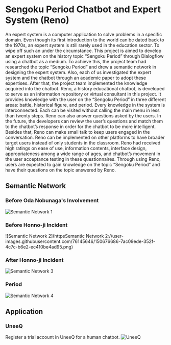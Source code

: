 # Sengoku Period Chatbot and Expert System (Reno)
An expert system is a computer application to solve problems in a specific domain. Even though its first introduction to the world can be dated back to the 1970s, an expert system is still rarely used in the education sector. To wipe off such an under the circumstance. This project is aimed to develop an expert system on the history topic “Sengoku Period” through Dialogflow using a chatbot as a medium. To achieve this, the project team had researched the topic “Sengoku Period” and drew a semantic network in designing the expert system. Also, each of us investigated the expert system and the chatbot through an academic paper to adopt these expertises. After that, the project team implemented the knowledge acquired into the chatbot. Reno, a history educational chatbot, is developed to serve as an information repository or virtual consultant in this project. It provides knowledge with the user on the “Sengoku Period” in three different areas: battle, historical figure, and period. Every knowledge in the system is interconnected. Each can be visited without calling the main menu in less than twenty steps. Reno can also answer questions asked by the users. In the future, the developers can review the user’s questions and match them to the chatbot’s response in order for the chatbot to be more intelligent. Besides that, Reno can make small talk to keep users engaged in the conversation. Reno can be implemented on other platforms to have broader target users instead of only students in the classroom. Reno had received high ratings on ease of use, information contents, interface design, appropriateness among a wide range of ages, and chatbot’s movement in the user acceptance testing in these questionnaires. Through using Reno, users are expected to gain knowledge on the topic “Sengoku Period” and have their questions on the topic answered by Reno.

## Semantic Network
### Before Oda Nobunaga's Involvement
![Semantic Network 1](https://user-images.githubusercontent.com/76145646/150676670-52899cc7-e7ce-46e9-94b7-f2db02d7724d.png)

### Before Honno-ji Incident
![Semantic Network 2](httpsSemantic Network 2://user-images.githubusercontent.com/76145646/150676686-7ac09ede-352f-4c7c-b6e2-ec410be4ad95.png)

### After Honno-ji Incident
![Semantic Network 3](https://user-images.githubusercontent.com/76145646/150676711-9708c060-49b1-4d5c-9dd8-95c8bf394d86.png)

### Period
![Semantic Network 4](https://user-images.githubusercontent.com/76145646/150676719-46ad1494-45ea-4a74-94bb-186e6790bf1c.png)


## Application
### UneeQ
Register a trial account in UneeQ for a human chatbot.
![UneeQ](https://user-images.githubusercontent.com/76145646/150676769-acdcc7d3-f14c-4b97-98f3-ebf387595ad0.png)

